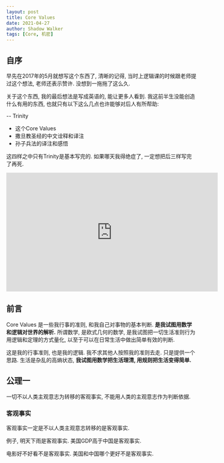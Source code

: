 ```yaml
---
layout: post
title: Core Values
date: 2021-04-27
author: Shadow Walker
tags: [Core, 机密]
---
```


## 自序

早先在2017年的5月就想写这个东西了, 清晰的记得, 当时上逻辑课的时候跟老师提过这个想法, 老师还表示赞许.  没想到一拖拖了这么久. 

关于这个东西, 我的最后想法是写成英语的, 能让更多人看到. 我这前半生没能创造什么有用的东西, 也就只有以下这么几点也许能够对后人有所帮助: 

-- Trinity
- 这个Core Values
- 撒旦教圣经的中文诠释和译注
- 孙子兵法的译注和感悟

这四样之中只有Trinity是基本写完的.  如果哪天我得绝症了, 一定想把后三样写完了再死. 

<iframe width="560" height="315" src="https://www.youtube.com/embed/o9iBgCJSUCA" title="YouTube video player" frameborder="0" allow="accelerometer; autoplay; clipboard-write; encrypted-media; gyroscope; picture-in-picture" allowfullscreen></iframe>

## 前言

Core Values 是一些我行事的准则, 和我自己对事物的基本判断.  **是我试图用数学和逻辑对世界的解析.**  所谓数学, 是欧式几何的数学, 是我试图把一切生活准则行为用逻辑和定理的方式量化, 以至于可以在日常生活中做出简单有效的判断. 

这是我的行事准则, 也是我的逻辑. 我不求其他人按照我的准则去走. 只是提供一个思路.  生活是杂乱的高熵状态, **我试图用数学把生活理清, 用规则把生活变得简单.**


## 公理一

一切不以人类主观意志为转移的客观事实, 不能用人类的主观意志作为判断依据. 

### 客观事实

客观事实一定是不以人类主观意志转移的是客观事实.  

例子, 明天下雨是客观事实. 美国GDP高于中国是客观事实.  

电影好不好看不是客观事实.  美国和中国哪个更好不是客观事实. 
